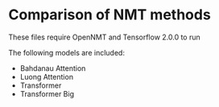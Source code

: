 # Comparison of NMT methods

These files require OpenNMT and Tensorflow 2.0.0 to run

The following models are included:
* Bahdanau Attention
* Luong Attention
* Transformer
* Transformer Big


